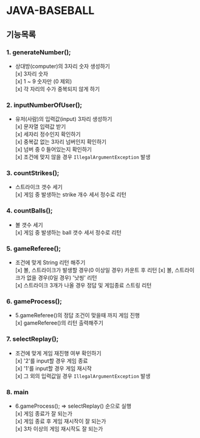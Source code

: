 # JAVA-BASEBALL

## 기능목록

### 1. generateNumber();

* 상대방(computer)의 3자리 숫자 생성하기  
[x] 3자리 숫자  
[x] 1 ~ 9 숫자만 (0 제외)  
[x] 각 자리의 수가 중복되지 않게 하기  

### 2. inputNumberOfUser();   
* 유저(사람)의 입력값(input) 3자리 생성하기   
[x] 문자열 입력값 받기   
[x] 세자리 정수인지 확인하기   
[x] 중복값 없는 3자리 넘버인지 확인하기   
[x] 넘버 중 0 들어있는지 확인하기   
[x] 조건에 맞지 않을 경우 `IllegalArgumentException` 발생   

### 3. countStrikes();   
* 스트라이크 갯수 세기   
[x] 게임 중 발생하는 strike 개수 세서 정수로 리턴   

### 4. countBalls();   
* 볼 갯수 세기   
[x] 게임 중 발생하는 ball 갯수 세서 정수로 리턴   

### 5. gameReferee();  
* 조건에 맞게 String 리턴 해주기   
[x] 볼, 스트라이크가 발생할 경우(0 이상일 경우) 카운트 후 리턴
[x] 볼, 스트라이크가 없을 경우(0일 경우) '낫씽' 리턴   
[x] 스트라이크 3개가 나올 경우 정답 및 게임종료 스트링 리턴   

### 6. gameProcess();   
* 5.gameReferee()의 정답 조건이 맞을때 까지 게임 진행   
[x] gameReferee()의 리턴 출력해주기   

### 7. selectReplay();   
* 조건에 맞게 게임 재진행 여부 확인하기   
[x] '2'를 input할 경우 게임 종료   
[x] '1'를 input할 경우 게임 재시작   
[x] 그 외의 입력값일 경우 `IllegalArgumentException` 발생   

### 8. main   
* 6.gameProcess(); => selectReplay() 순으로 실행   
[x] 게임 종료가 잘 되는가   
[x] 게임 종료 후 게임 재시작이 잘 되는가   
[x] 3차 이상의 게임 재시작도 잘 되는가


